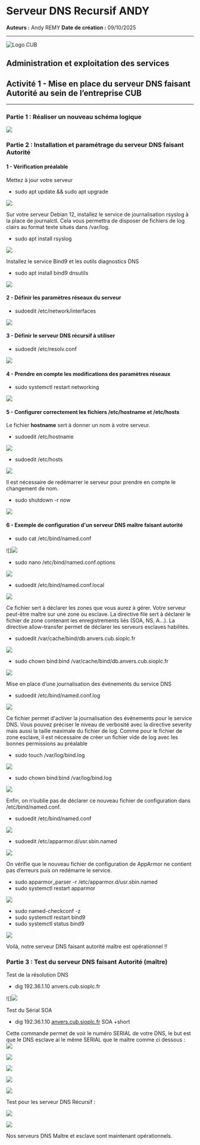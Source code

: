 # Serveur DNS Recursif ANDY

**Auteurs :** Andy REMY
**Date de création :** 09/10/2025

---

![Logo CUB](../../media/CUB.png)

## Administration et exploitation des services

## Activité 1 - Mise en place du serveur DNS faisant Autorité au sein de l’entreprise CUB

---

### Partie 1 : Réaliser un nouveau schéma logique

![](../../media/a1.png)

### Partie 2 : Installation et paramétrage du serveur DNS faisant Autorité

#### 1 - Vérification préalable

Mettez à jour votre serveur

- sudo apt update && sudo apt upgrade

![](../../media/a2.png)

Sur votre serveur Debian 12, installez le service de journalisation rsyslog à la place de journalctl. Cela vous permettra de disposer de fichiers de log clairs au format texte situés dans /var/log.

- sudo apt install rsyslog

![](../../media/a3.png)

Installez le service Bind9 et les outils diagnostics DNS

- sudo apt install bind9 dnsutils

![](../../media/a4.png)

#### 2 - Définir les paramètres réseaux du serveur

- sudoedit /etc/network/interfaces

![](../../media/a5.png)

#### 3 - Définir le serveur DNS récursif à utiliser

- sudoedit /etc/resolv.conf

![](../../media/a6.png)

#### 4 - Prendre en compte les modifications des paramètres réseaux

- sudo systemctl restart networking

![](../../media/a7.png)

#### 5 - Configurer correctement les fichiers /etc/hostname et /etc/hosts

Le fichier **hostname** sert à donner un nom à votre serveur.

- sudoedit /etc/hostname

![](../../media/a8.png)

- sudoedit /etc/hosts

![](../../media/a9.png)

Il est nécessaire de redémarrer le serveur pour prendre en compte le changement de nom.

- sudo shutdown \-r now

![](../../media/a10.png)

#### 6 - Exemple de configuration d'un serveur DNS maître faisant autorité

- sudo cat /etc/bind/named.conf

![]![](../../media/a11.png)

- sudo nano /etc/bind/named.conf.options

![](../../media/a12.png)

- sudoedit /etc/bind/named.conf.local

![](../../media/a13.png)

Ce fichier sert à déclarer les zones que vous aurez à gérer. Votre serveur peut-être maître sur une zone ou esclave. La directive file sert à déclarer le fichier de zone contenant les enregistrements liés (SOA, NS, A…). La directive allow-transfer permet de déclarer les serveurs esclaves habilités.

- sudoedit /var/cache/bind/db.anvers.cub.sioplc.fr

![](../../media/a14.png)

- sudo chown bind:bind /var/cache/bind/db.anvers.cub.sioplc.fr

![](../../media/a15.png)

Mise en place d’une journalisation des événements du service DNS

- sudoedit /etc/bind/named.conf.log

![](../../media/a16.png)

Ce fichier permet d'activer la journalisation des évènements pour le service DNS. Vous pouvez préciser le niveau de verbosité avec la directive severity mais aussi la taille maximale du fichier de log. Comme pour le fichier de zone esclave, il est nécessaire de créer un fichier vide de log avec les bonnes permissions au préalable

- sudo touch /var/log/bind.log

![](../../media/a17.png)

- sudo chown bind:bind /var/log/bind.log

![](../../media/a18.png)

Enfin, on n’oublie pas de déclarer ce nouveau fichier de configuration dans /etc/bind/named.conf.

- sudoedit /etc/bind/named.conf

![](../../media/a19.png)

- sudoedit /etc/apparmor.d/usr.sbin.named

![](../../media/a20.png)

On vérifie que le nouveau fichier de configuration de AppArmor ne contient pas d’erreurs puis on redémarre le service.

- sudo apparmor\_parser \-r /etc/apparmor.d/usr.sbin.named  
- sudo systemctl restart apparmor

![](../../media/a21.png)

- sudo named-checkconf \-z  
- sudo systemctl restart bind9  
- sudo systemctl status bind9

![](../../media/a22.png)

Voilà, notre serveur DNS faisant autorité maître est opérationnel \!\!

### Partie 3 : Test du serveur DNS faisant Autorité (maître)

Test de la résolution DNS

- dig 192.36.1.10 anvers.cub.sioplc.fr

![]![](../../media/a23.png)

Test du Sérial SOA

- dig 192.36.1.10 [anvers.cub.sioplc.fr](http://anvers.cub.sioplc.fr) SOA \+short

Cette commande permet de voir le numéro SERIAL de votre DNS, le but est que le DNS esclave ai le même SERIAL que le maître comme ci dessous :  
![](../../media/a24.png)

![](../../media/a25.png)

![](../../media/a26.png)

![](../../media/a27.png)

![](../../media/a28.png)

Test pour les serveur DNS Récursif :

![](../../media/a29.png)

![](../../media/a30.png)

Nos serveurs DNS Maître et esclave sont maintenant opérationnels.
